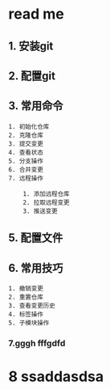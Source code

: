 # read me

## 1. 安装git

## 2. 配置git

## 3. 常用命令

    1. 初始化仓库
    2. 克隆仓库
    3. 提交变更
    4. 查看状态
    5. 分支操作
    6. 合并变更
    7. 远程操作
    
        1. 添加远程仓库
        2. 拉取远程变更
        3. 推送变更


## 5. 配置文件

## 6. 常用技巧

    1. 撤销变更
    2. 重置仓库
    3. 查看变更历史
    4. 标签操作
    5. 子模块操作

### 7.gggh fffgdfd



# 8  ssaddasdsa
